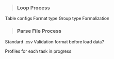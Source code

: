 > ### Loop Process
Table configs
Format type
Group type
Formalization

> ### Parse File Process
Standard .csv
Validation format before load data?


Profiles for each task in progress

